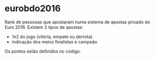 # eurobdo2016

Rank de pessooas que apostaram numa sistema de apostas privado do Euro 2016.
Existem 2 tipos de apostas: 
 - 1x2 do jogo (vitória, empate ou derrota)
 - indicação dos meios finalistas e campeão
 
 Os pontos estão definidos no código.
